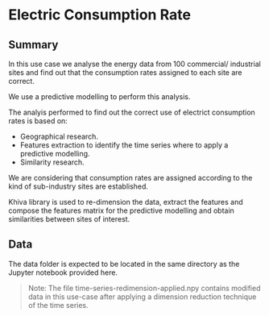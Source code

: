 # Electric Consumption Rate

## Summary

In this use case we analyse the energy data from 100 commercial/ industrial sites and find out that the 
consumption rates assigned to each site are correct. 

We use a predictive modelling to perform this analysis. 

The analyis performed to find out the correct use of electrict consumption rates is based on:
- Geographical research.
- Features extraction to identify the time series where to apply a predictive modelling.
- Similarity research.  

We are considering that consumption rates are assigned according to the kind of sub-industry sites are established. 

Khiva library is used to re-dimension the data, extract the features and compose the features matrix for the predictive modelling and obtain similarities between sites of interest.

## Data

The data folder is expected to be located in the same directory as the Jupyter notebook provided here.

> Note: The file time-series-redimension-applied.npy contains modified data in this use-case after applying a 
dimension reduction technique of the time series.


